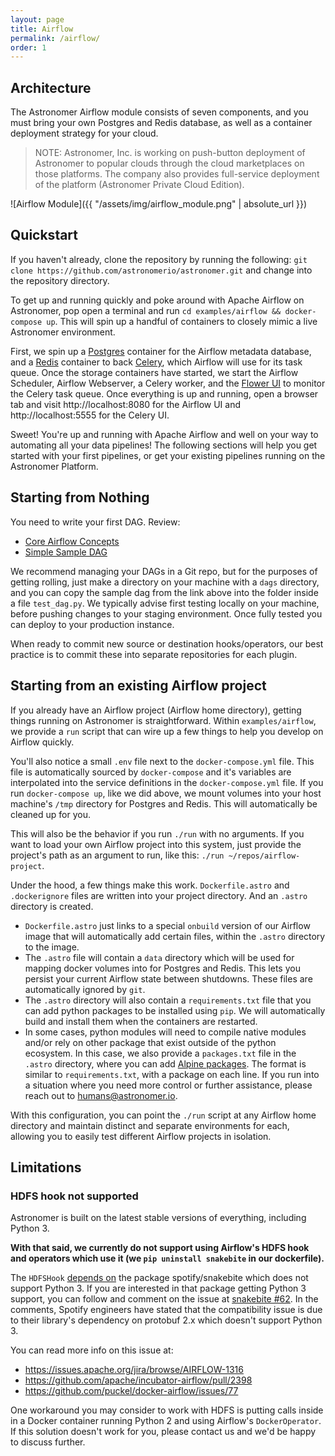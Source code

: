 ```yaml
---
layout: page
title: Airflow
permalink: /airflow/
order: 1
---
```


## Architecture

The Astronomer Airflow module consists of seven components, and you must bring
your own Postgres and Redis database, as well as a container deployment strategy
for your cloud.

> NOTE: Astronomer, Inc. is working on push-button deployment of Astronomer
to popular clouds through the cloud marketplaces on those platforms. The
company also provides full-service deployment of the platform (Astronomer Private Cloud Edition).

![Airflow Module]({{ "/assets/img/airflow_module.png" | absolute_url }})

## Quickstart
If you haven't already, clone the repository by running the following: `git clone https://github.com/astronomerio/astronomer.git` and change into the repository directory.

To get up and running quickly and poke around with Apache Airflow on Astronomer, pop open a terminal and run `cd examples/airflow && docker-compose up`. This will spin up a handful of containers to closely mimic a live Astronomer environment.

First, we spin up a [Postgres](https://www.postgresql.org/) container for the Airflow metadata database, and a [Redis](https://redis.io/) container to back [Celery](http://www.celeryproject.org/), which Airflow will use for its task queue. Once the storage containers have started, we start the Airflow Scheduler, Airflow Webserver, a Celery worker, and the [Flower UI](http://flower.readthedocs.io/en/latest/) to monitor the Celery task queue. Once everything is up and running, open a browser tab and visit http://localhost:8080 for the Airflow UI and http://localhost:5555 for the Celery UI.

Sweet! You're up and running with Apache Airflow and well on your way to automating all your data pipelines! The following sections will help you get started with your first pipelines, or get your existing pipelines running on the Astronomer Platform.

## Starting from Nothing
You need to write your first DAG. Review:

* [Core Airflow Concepts](https://docs.astronomer.io/v2/apache_airflow/tutorial/core-airflow-concepts.html)
* [Simple Sample DAG](https://docs.astronomer.io/v2/apache_airflow/tutorial/sample-dag.html)

We recommend managing your DAGs in a Git repo, but for the purposes of getting rolling, just make a directory on your machine with a `dags` directory, and you can copy the sample dag from the link above into the folder inside a file `test_dag.py`.
We typically advise first testing locally on your machine, before pushing changes to your staging environment. Once fully tested you can deploy to your production instance. 

When ready to commit new source or destination hooks/operators, our best practice is to commit these into separate repositories for each plugin.

## Starting from an existing Airflow project
If you already have an Airflow project (Airflow home directory), getting things running on Astronomer is straightforward. Within `examples/airflow`, we provide a `run` script that can wire up a few things to help you develop on Airflow quickly.

You'll also notice a small `.env` file next to the `docker-compose.yml` file. This file is automatically sourced by `docker-compose` and it's variables are interpolated into the service definitions in the `docker-compose.yml` file. If you run `docker-compose up`, like we did above, we mount volumes into your host machine's `/tmp` directory for Postgres and Redis. This will automatically be cleaned up for you.

This will also be the behavior if you run `./run` with no arguments. If you want to load your own Airflow project into this system, just provide the project's path as an argument to run, like this: `./run ~/repos/airflow-project`.

Under the hood, a few things make this work. `Dockerfile.astro` and `.dockerignore` files are written into your project directory. And an `.astro` directory is created.
- `Dockerfile.astro` just links to a special `onbuild` version of our Airflow image that will automatically add certain files, within the `.astro` directory to the image.
- The `.astro` file will contain a `data` directory which will be used for mapping docker volumes into for Postgres and Redis. This lets you persist your current Airflow state between shutdowns. These files are automatically ignored by `git`.
- The `.astro` directory will also contain a `requirements.txt` file that you can add python packages to be installed using `pip`. We will automatically build and install them when the containers are restarted.
- In some cases, python modules will need to compile native modules and/or rely on other package that exist outside of the python ecosystem. In this case, we also provide a `packages.txt` file in the `.astro` directory, where you can add [Alpine packages](https://pkgs.alpinelinux.org/packages). The format is similar to `requirements.txt`, with a package on each line. If you run into a situation where you need more control or further assistance, please reach out to humans@astronomer.io.

With this configuration, you can point the `./run` script at any Airflow home directory and maintain distinct and separate environments for each, allowing you to easily test different Airflow projects in isolation.

## Limitations

### HDFS hook not supported

Astronomer is built on the latest stable versions of everything, including Python 3.

**With that said, we currently do not support using Airflow's HDFS hook and operators which use it (we `pip uninstall snakebite` in our dockerfile).**

The `HDFSHook` [depends on](https://github.com/apache/incubator-airflow/blob/b75367bb572e8bbfc1bfd539fbb34a76a5ed484d/setup.py#L129) the package spotify/snakebite which does not support Python 3. If you are interested in that package getting Python 3 support, you can follow and comment on the issue at [snakebite #62](https://github.com/spotify/snakebite/issues/62). In the comments, Spotify engineers have stated that the compatibility issue is due to their library's dependency on protobuf 2.x which doesn't support Python 3.

You can read more info on this issue at:

- https://issues.apache.org/jira/browse/AIRFLOW-1316
- https://github.com/apache/incubator-airflow/pull/2398
- https://github.com/puckel/docker-airflow/issues/77

One workaround you may consider to work with HDFS is putting calls inside in a Docker container running Python 2 and using Airflow's `DockerOperator`. If this solution doesn't work for you, please contact us and we'd be happy to discuss further.
